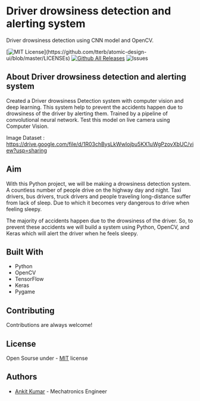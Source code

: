 
# Driver drowsiness detection and alerting system
Driver drowsiness detection using CNN model and OpenCV.


[![MIT License](https://img.shields.io/apm/l/atomic-design-ui.svg?)](https://github.com/tterb/atomic-design-ui/blob/master/LICENSEs) [![Github All Releases](https://img.shields.io/github/downloads/ankitkumar174/Driver-drowsiness-detection-and-alerting/total.svg)]()
![Issues](https://img.shields.io/github/issues/ankitkumar174/Driver-drowsiness-detection-and-alerting)



## About Driver drowsiness detection and alerting system

Created a Driver drowsiness Detection system with computer vision and deep learning. This system help to prevent the accidents happen due to drowsiness of the driver by alerting them. Trained by a pipeline of convolutional neural network. Test this model on live camera using Computer Vision. 

Image Dataset : https://drive.google.com/file/d/1R03chBysLkWwIojbu5KX1uWgPzovXbUC/view?usp=sharing

## Aim

With this Python project, we will be making a drowsiness detection system. A countless number of people drive on the highway day and night. Taxi drivers, bus drivers, truck drivers and people traveling long-distance suffer from lack of sleep. Due to which it becomes very dangerous to drive when feeling sleepy.

The majority of accidents happen due to the drowsiness of the driver. So, to prevent these accidents we will build a system using Python, OpenCV, and Keras which will alert the driver when he feels sleepy. 

## Built With

* Python
* OpenCV
* TensorFlow
* Keras
* Pygame


## Contributing

Contributions are always welcome!



## License

Open Sourse under - [MIT](https://choosealicense.com/licenses/mit/) license


## Authors

- [Ankit Kumar](https://www.github.com/ankitkumar174)   - Mechatronics Engineer
 

